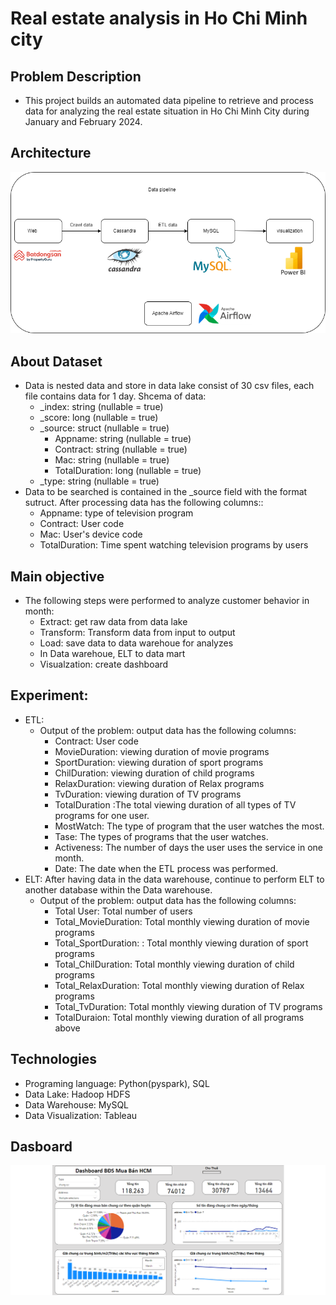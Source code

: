 # Real estate analysis in Ho Chi Minh city

## Problem Description
 - This project builds an automated data pipeline to retrieve and process data for analyzing the real estate situation in Ho Chi Minh City during January and February 2024.
## Architecture
![Architecture](image/BDS_KienTruc.drawio.png)
## About Dataset
 - Data is nested data and store in  data lake consist of 30 csv files, each file contains data for 1 day. Shcema of data: 
    - _index: string (nullable = true)
    - _score: long (nullable = true)
    - _source: struct (nullable = true)
        - Appname: string (nullable = true) 
        - Contract: string (nullable = true)
        - Mac: string (nullable = true)
        - TotalDuration: long (nullable = true)
    - _type: string (nullable = true)
  - Data to be searched is contained in the _source field with the format sutruct. After processing data has the following columns::
     - Appname: type of television program 
     - Contract: User code
     - Mac: User's device code
     - TotalDuration: Time spent watching television programs by users
## Main objective
- The following steps were performed to analyze customer behavior in month:
  -  Extract: get raw data from data lake
  -  Transform: Transform data from input to output
  -  Load: save data to data warehoue for analyzes
  -  In Data warehoue, ELT to data mart
  -  Visualzation: create dashboard
## Experiment:
- ETL:
  - Output of the problem: output data has the following columns:
      - Contract: User code
      - MovieDuration: viewing duration of movie programs
      - SportDuration: viewing duration of sport programs
      - ChilDuration: viewing duration of child programs
      - RelaxDuration: viewing duration of Relax programs
      - TvDuration: viewing duration of TV programs
      - TotalDuration :The total viewing duration of all types of TV programs for one user.
      - MostWatch: The type of  program that the user watches the most.
      - Tase: The types of  programs that the user watches.
      - Activeness: The number of days the user uses the service in one month.
      - Date: The date when the ETL process was performed.
- ELT: After having data in the data warehouse, continue to perform ELT to another database within the Data warehouse.
     - Output of the problem: output data has the following columns:
        - Total User:  Total number of users
        - Total_MovieDuration: Total monthly viewing duration of movie programs
        - Total_SportDuration: : Total monthly viewing duration of sport programs
        - Total_ChilDuration: Total monthly viewing duration of child programs
        - Total_RelaxDuration:  Total monthly viewing duration of Relax programs
        - Total_TvDuration: Total monthly viewing duration of TV programs
        - TotalDuraion: Total monthly viewing duration of all programs above
## Technologies  
  - Programing language: Python(pyspark), SQL
  - Data Lake: Hadoop HDFS
  - Data Warehouse: MySQL
  - Data Visualization: Tableau

## Dasboard
![Dashboard](image/Dashboard.png)
